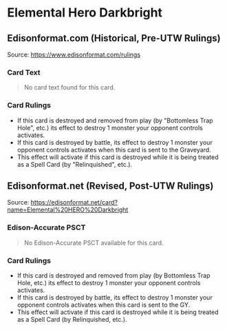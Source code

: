 # Elemental Hero Darkbright

## Edisonformat.com (Historical, Pre-UTW Rulings)

Source: https://www.edisonformat.com/rulings

### Card Text

> No card text found for this card.

### Card Rulings

*   If this card is destroyed and removed from play (by "Bottomless Trap Hole", etc.) its effect to destroy 1 monster your opponent controls activates.
*   If this card is destroyed by battle, its effect to destroy 1 monster your opponent controls activates when this card is sent to the Graveyard.
*   This effect will activate if this card is destroyed while it is being treated as a Spell Card (by "Relinquished", etc.).

## Edisonformat.net (Revised, Post-UTW Rulings)

Source: https://edisonformat.net/card?name=Elemental%20HERO%20Darkbright

### Edison-Accurate PSCT

> No Edison-Accurate PSCT available for this card.

### Card Rulings

*   If this card is destroyed and removed from play (by Bottomless Trap Hole, etc.) its effect to destroy 1 monster your opponent controls activates.
*   If this card is destroyed by battle, its effect to destroy 1 monster your opponent controls activates when this card is sent to the GY.
*   This effect will activate if this card is destroyed while it is being treated as a Spell Card (by Relinquished, etc.).
            